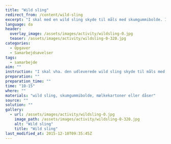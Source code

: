 ```yaml
---
title: "Wild sling"
redirect_from: /content/wild-sling
excerpt: "I skal med en wild sling skyde til måls med skumgummibolde. I har løst opgaven, når I har ramt x antal af ting som er placeret mindst 7-8 meter fra hvor der skydes med wild sling. Det kan fx. dreje sig om tomme mælkekartoner på mælkekasser, som skal rammes. Man spiller på tid, alt efter hvor mange mælkekatoner, der skal rammes."
language: da
header:
  overlay_image: /assets/images/activity/wildsling-0.jpg
  teaser: /assets/images/activity/wildsling-0-320.jpg
categories:
  - Opgaver
  - Samarbejdsøvelser
tags:
  - samarbejde
aim: ""
instruction: "I skal vha. den udleverede wild sling skyde til måls med skumgummibolde. I har løst opgaven, når I har ramt x antal af ting som er placeret mindst 7-8 meter fra hvor der skydes med wild sling. Det kan fx. dreje sig om tomme mælkekartoner på mælkekasser, som skal rammes. Man spiller på tid, alt efter hvor mange mælkekatoner, der skal rammes."
preparation: ""
preparation_time: ""
time: "10-15"
where: ""
materials: "wild sling, skumgummibolde, mælkekartoner eller dåser"
source: ""
solution: ""
gallery:
  - url: /assets/images/activity/wildsling-0.jpg
    image_path: /assets/images/activity/wildsling-0-320.jpg
    alt: "Wild sling"
    title: "Wild sling"
last_modified_at: 2015-12-10T09:35:45Z
---
```

